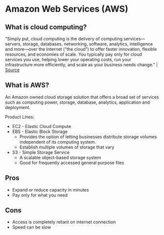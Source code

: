 # Amazon Web Services (AWS)

## What is cloud computing?

"Simply put, cloud computing is the delivery of computing services—servers, storage, databases, networking, software, analytics, intelligence and more—over the Internet (“the cloud”) to offer faster innovation, flexible resources, and economies of scale. You typically pay only for cloud services you use, helping lower your operating costs, run your infrastructure more efficiently, and scale as your business needs change." | [Source](https://azure.microsoft.com/en-us/overview/what-is-cloud-computing/)

## What is AWS?

An Amazon owned cloud storage solution that offers a broad set of services such as computing power, storage, database, analytics, application and deployment.

Product Lines:
- EC2 - Elastic Cloud Compute
- EBS - Elastic Block Storage
  - Provides the option of letting businesses distribute storage volumes independent of its computing system.
  - Establish multiple volumes of storage that vary
- S3  - Simple Storage Service
  - A scalable object-based storage system
  - Good for frequently accessed general purpose files

## Pros
- Expand or reduce capacity in minutes
- Pay only for what you need

## Cons
- Access is completely reliant on internet connection
- Speed can be slow


